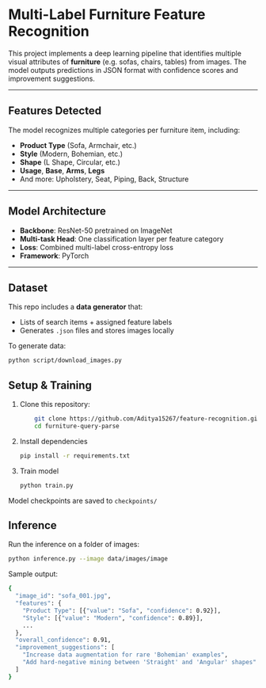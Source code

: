 # Multi-Label Furniture Feature Recognition

This project implements a deep learning pipeline that identifies multiple visual attributes of **furniture** (e.g. sofas, chairs, tables) from images. The model outputs predictions in JSON format with confidence scores and improvement suggestions.

---

## Features Detected

The model recognizes multiple categories per furniture item, including:

- **Product Type** (Sofa, Armchair, etc.)
- **Style** (Modern, Bohemian, etc.)
- **Shape** (L Shape, Circular, etc.)
- **Usage**, **Base**, **Arms**, **Legs**
- And more: Upholstery, Seat, Piping, Back, Structure

---

## Model Architecture

- **Backbone**: ResNet-50 pretrained on ImageNet
- **Multi-task Head**: One classification layer per feature category
- **Loss**: Combined multi-label cross-entropy loss
- **Framework**: PyTorch

---

## Dataset

This repo includes a **data generator** that:
- Lists of search items + assigned feature labels
- Generates `.json` files and stores images locally

To generate data:

```bash
python script/download_images.py
```

## Setup & Training

1. Clone this repository:
    ```sh
        git clone https://github.com/Aditya15267/feature-recognition.git
        cd furniture-query-parse
    ```

2. Install dependencies
    ```sh
    pip install -r requirements.txt
    ```

3. Train model
    ```sh
    python train.py
    ```

Model checkpoints are saved to `checkpoints/`

## Inference

Run the inference on a folder of images:
```sh
python inference.py --image data/images/image
```

Sample output:
```sh
{
  "image_id": "sofa_001.jpg",
  "features": {
    "Product Type": [{"value": "Sofa", "confidence": 0.92}],
    "Style": [{"value": "Modern", "confidence": 0.89}],
    ...
  },
  "overall_confidence": 0.91,
  "improvement_suggestions": [
    "Increase data augmentation for rare 'Bohemian' examples",
    "Add hard-negative mining between 'Straight' and 'Angular' shapes"
  ]
}
```
